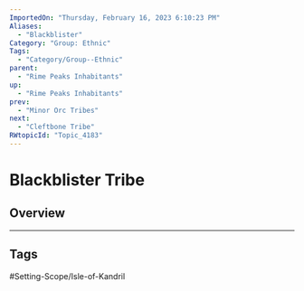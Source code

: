 ```yaml
---
ImportedOn: "Thursday, February 16, 2023 6:10:23 PM"
Aliases:
  - "Blackblister"
Category: "Group: Ethnic"
Tags:
  - "Category/Group--Ethnic"
parent:
  - "Rime Peaks Inhabitants"
up:
  - "Rime Peaks Inhabitants"
prev:
  - "Minor Orc Tribes"
next:
  - "Cleftbone Tribe"
RWtopicId: "Topic_4183"
---
```

# Blackblister Tribe
## Overview

---
## Tags
#Setting-Scope/Isle-of-Kandril

